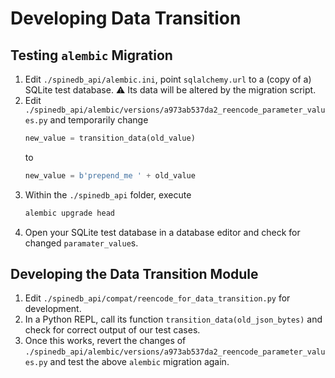 # Developing Data Transition

## Testing `alembic` Migration

1. Edit `./spinedb_api/alembic.ini`, point `sqlalchemy.url` to a (copy of a) SQLite test database. ⚠️ Its data will be altered by the migration script.
1. Edit `./spinedb_api/alembic/versions/a973ab537da2_reencode_parameter_values.py` and temporarily change
   ```python
   new_value = transition_data(old_value)
   ```
   to
   ```python
   new_value = b'prepend_me ' + old_value
   ```
1. Within the `./spinedb_api` folder, execute
   ```bash
   alembic upgrade head
   ```
1. Open your SQLite test database in a database editor and check for changed `paramater_value`s.

## Developing the Data Transition Module

1. Edit `./spinedb_api/compat/reencode_for_data_transition.py` for development.
1. In a Python REPL, call its function `transition_data(old_json_bytes)` and check for correct output of our test cases.
1. Once this works, revert the changes of `./spinedb_api/alembic/versions/a973ab537da2_reencode_parameter_values.py` and test the above `alembic` migration again.
